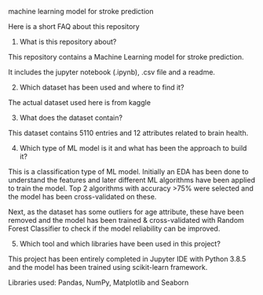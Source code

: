 machine learning model for stroke prediction

Here is a short FAQ about this repository

1) What is this repository about?

This repository contains a Machine Learning model for stroke prediction.

It includes the jupyter notebook (.ipynb), .csv file and a readme.

2) Which dataset has been used and where to find it?

The actual dataset used here is from kaggle 

3) What does the dataset contain?

This dataset contains 5110 entries and 12 attributes related to brain health.

4) Which type of ML model is it and what has been the approach to build it?

This is a classification type of ML model. Initially an EDA has been done to understand the features and later different ML algorithms have been applied to train the model. Top 2 algorithms with accuracy >75% were selected and the model has been cross-validated on these.

Next, as the dataset has some outliers for age attribute, these have been removed and the model has been trained & cross-validated with Random Forest Classifier to check if the model reliability can be improved.

5) Which tool and which libraries have been used in this project?

This project has been entirely completed in Jupyter IDE with Python 3.8.5 and the model has been trained using scikit-learn framework.

Libraries used: Pandas, NumPy, Matplotlib and Seaborn

